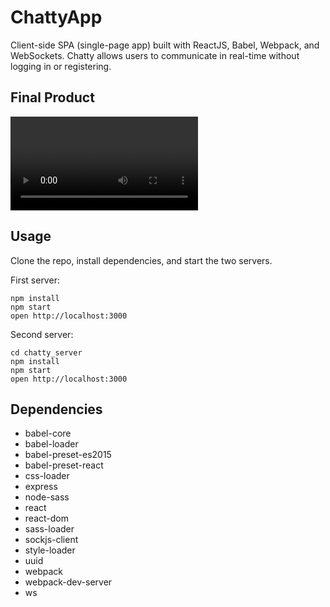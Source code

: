 # ChattyApp

Client-side SPA (single-page app) built with ReactJS, Babel, Webpack, and WebSockets.  Chatty allows users to communicate in real-time without logging in or registering.

## Final Product

![](ChattyApp_demo.mov)

## Usage

Clone the repo, install dependencies, and start the two servers.

First server:

```
npm install
npm start
open http://localhost:3000
```

Second server:

```
cd chatty_server
npm install
npm start
open http://localhost:3000
```

## Dependencies

* babel-core
* babel-loader
* babel-preset-es2015
* babel-preset-react
* css-loader
* express
* node-sass
* react
* react-dom
* sass-loader
* sockjs-client
* style-loader
* uuid
* webpack
* webpack-dev-server
* ws
